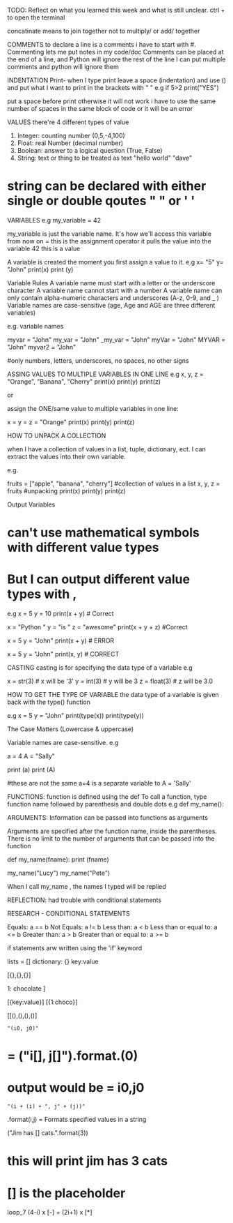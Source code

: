 TODO: Reflect on what you learned this week and what is still unclear.
ctrl + to open the terminal

concatinate means to join together not to multiply/ or add/ together

COMMENTS
to declare a line is a comments i have to start with #. Commenting lets me put notes in my code/doc
Comments can be placed at the end of a line, and Python will ignore the rest of the line
I can put multiple comments and python will ignore them

INDENTATION
Print- when I type print leave a space (indentation) and use () and put what I want to print in the brackets with " "
e.g
if 5>2
print("YES")

put a space before print otherwise it will not work
i have to use the same number of spaces in the same block of code or it will be an error

VALUES
there're 4 different types of value

1. Integer: counting number (0,5,-4,100)
2. Float: real Number (decimal number)
3. Boolean: answer to a logical question (True, False)
4. String: text or thing to be treated as text "hello world" "dave"

# string can be declared with either single or double qoutes " " or ' '

VARIABLES
e.g my_variable = 42

my_variable is just the variable name. It's how we'll access this variable from now on
= this is the assignment operator it pulls the value into the variable
42 this is a value

A variable is created the moment you first assign a value to it.
e.g
x= "5"
y= "John"
print(x)
print (y)

Variable Rules
A variable name must start with a letter or the underscore character
A variable name cannot start with a number
A variable name can only contain alpha-numeric characters and underscores (A-z, 0-9, and \_ )
Variable names are case-sensitive (age, Age and AGE are three different variables)

e.g. variable names

myvar = "John"
my_var = "John"
\_my_var = "John"
myVar = "John"
MYVAR = "John"
myvar2 = "John"

#only numbers, letters, underscores, no spaces, no other signs

ASSING VALUES TO MULTIPLE VARIABLES IN ONE LINE
e.g
x, y, z = "Orange", "Banana", "Cherry"
print(x)
print(y)
print(z)

or

assign the ONE/same value to multiple variables in one line:

x = y = z = "Orange"
print(x)
print(y)
print(z)

HOW TO UNPACK A COLLECTION

when I have a collection of values in a list, tuple, dictionary, ect. I can extract the values into their own variable.

e.g.

fruits = ["apple", "banana", "cherry"] #collection of values in a list
x, y, z = fruits #unpacking
print(x)
print(y)
print(z)

Output Variables

# can't use mathematical symbols with different value types

# But I can output different value types with ,

e.g
x = 5
y = 10
print(x + y) # Correct

x = "Python "
y = "is "
z = "awesome"
print(x + y + z) #Correct

x = 5
y = "John"
print(x + y) # ERROR

x = 5
y = "John"
print(x, y) # CORRECT

CASTING
casting is for specifying the data type of a variable
e.g

x = str(3) # x will be '3'
y = int(3) # y will be 3
z = float(3) # z will be 3.0

HOW TO GET THE TYPE OF VARIABLE
the data type of a variable is given back with the type() function

e.g
x = 5
y = "John"
print(type(x))
print(type(y))

The Case Matters (Lowercase & uppercase)

Variable names are case-sensitive.
e.g

a = 4
A = "Sally"

print (a)
print (A)

#these are not the same a=4 is a separate variable to A = 'Sally'

FUNCTIONS:
function is defined using the def
To call a function, type function name followed by parenthesis and double dots
e.g def my_name():

ARGUMENTS:
Information can be passed into functions as arguments

Arguments are specified after the function name, inside the parentheses. There is no limit to the number of arguments that can be passed into the function

def my_name(fname):
print (fname)

my_name("Lucy")
my_name("Pete")

When I call my_name , the names I typed will be replied

REFLECTION:
had trouble with conditional statements

RESEARCH - CONDITIONAL STATEMENTS

Equals: a == b
Not Equals: a != b
Less than: a < b
Less than or equal to: a <= b
Greater than: a > b
Greater than or equal to: a >= b

if statements arw written using the 'if' keyword

lists = []
dictionary: {}
key:value

[{},{},{}]

1: chocolate
]

[{key:value}]
[{1:choco}]

[[(),(),(),()]

    "(i0, j0)"

# = ("i[], j[]").format.(0)

# output would be = i0,j0

    "(i + (i) + ", j" + (j))"

.format(i,j) = Formats specified values in a string

("Jim has [] cats.".format(3))

# this will print jim has 3 cats

# [] is the placeholder

loop_7
(4-i) x [-] + (2i+1) x [*]
